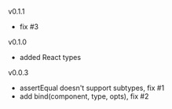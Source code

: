 v0.1.1

- fix #3

v0.1.0

- added React types

v0.0.3

- assertEqual doesn't support subtypes, fix #1
- add bind(component, type, opts), fix #2